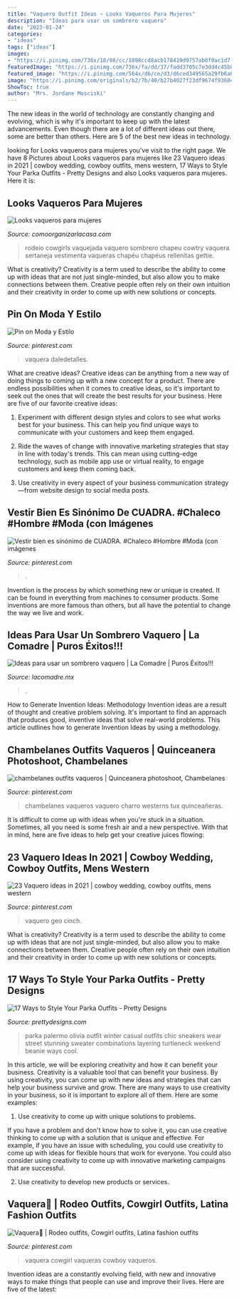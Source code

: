 ```yaml
---
title: "Vaquero Outfit Ideas ~ Looks Vaqueros Para Mujeres"
description: "Ideas para usar un sombrero vaquero"
date: "2023-01-24"
categories:
- "ideas"
tags: ["ideas"]
images:
- "https://i.pinimg.com/736x/18/98/cc/1898ccd8acb178419d9757ab0f0ac1d7.jpg"
featuredImage: "https://i.pinimg.com/736x/fa/dd/37/fadd3705c7e3dd4c45b849edf6a58254.jpg"
featured_image: "https://i.pinimg.com/564x/d6/ce/d3/d6ced349565a29fb6a68d4174a1a37f8.jpg"
image: "https://i.pinimg.com/originals/b2/7b/40/b27b4027f23df9674f93604efebdc495.jpg"
ShowToc: true
author: "Mrs. Jordane Mosciski"
---
```



The new ideas in the world of technology are constantly changing and evolving, which is why it's important to keep up with the latest advancements. Even though there are a lot of different ideas out there, some are better than others. Here are 5 of the best new ideas in technology.

	

		
looking for Looks vaqueros para mujeres you've visit to the right page. We have 8 Pictures about Looks vaqueros para mujeres like 23 Vaquero ideas in 2021 | cowboy wedding, cowboy outfits, mens western, 17 Ways to Style Your Parka Outfits - Pretty Designs and also Looks vaqueros para mujeres. Here it is:
		
    
## Looks Vaqueros Para Mujeres

<img loading=lazy src="https://comoorganizarlacasa.com/wp-content/uploads/2020/07/sombrero-para-outfit-vaquero-de-mujer.jpg" onerror="this.onerror=null;this.src='https://tse2.mm.bing.net/th?id=OIP.xgB9J0ymlqOQJM6esOGnJQHaHa&amp;pid=15.1';" alt="Looks vaqueros para mujeres">

_Source: comoorganizarlacasa.com_

>rodeio cowgirls vaquejada vaquero sombrero chapeu cowtry vaquera sertaneja vestimenta vaqueras chapéu chapéus rellenitas gettie. 

	

What is creativity?
Creativity is a term used to describe the ability to come up with ideas that are not just single-minded, but also allow you to make connections between them. Creative people often rely on their own intuition and their creativity in order to come up with new solutions or concepts.

    
## Pin On Moda Y Estilo

<img loading=lazy src="https://i.pinimg.com/originals/b5/e9/c0/b5e9c0d4b90b4a9338a82088cc004071.jpg" onerror="this.onerror=null;this.src='https://tse4.mm.bing.net/th?id=OIP.4c6zv6-CY1rXy6IG_IgGmwAAAA&amp;pid=15.1';" alt="Pin on Moda y Estilo">

_Source: pinterest.com_

>vaquera daledetalles. 

	

What are creative ideas?
Creative ideas can be anything from a new way of doing things to coming up with a new concept for a product. There are endless possibilities when it comes to creative ideas, so it's important to seek out the ones that will create the best results for your business. Here are five of our favorite creative ideas: 
1. Experiment with different design styles and colors to see what works best for your business. This can help you find unique ways to communicate with your customers and keep them engaged.

2. Ride the waves of change with innovative marketing strategies that stay in line with today's trends. This can mean using cutting-edge technology, such as mobile app use or virtual reality, to engage customers and keep them coming back. 

3. Use creativity in every aspect of your business communication strategy—from website design to social media posts.

    
## Vestir Bien Es Sinónimo De CUADRA. #Chaleco #Hombre #Moda (con Imágenes

<img loading=lazy src="https://i.pinimg.com/originals/b2/7b/40/b27b4027f23df9674f93604efebdc495.jpg" onerror="this.onerror=null;this.src='https://tse2.mm.bing.net/th?id=OIP.vZ1a5g-rD9X-C6XYDS2odAHaHa&amp;pid=15.1';" alt="Vestir bien es sinónimo de CUADRA. #Chaleco #Hombre #Moda (con imágenes">

_Source: pinterest.com_

>. 

	

Invention is the process by which something new or unique is created. It can be found in everything from machines to consumer products. Some inventions are more famous than others, but all have the potential to change the way we live and work.

    
## Ideas Para Usar Un Sombrero Vaquero | La Comadre | Puros Éxitos!!!

<img loading=lazy src="https://i.pinimg.com/564x/d6/ce/d3/d6ced349565a29fb6a68d4174a1a37f8.jpg" onerror="this.onerror=null;this.src='https://tse4.mm.bing.net/th?id=OIP.WusnrqxTFNZ4iqXGS7zPAQHaMW&amp;pid=15.1';" alt="Ideas para usar un sombrero vaquero | La Comadre | Puros Éxitos!!!">

_Source: lacomadre.mx_

>. 

	

How to Generate Invention Ideas: Methodology
Invention ideas are a result of thought and creative problem solving. It's important to find an approach that produces good, inventive ideas that solve real-world problems. This article outlines how to generate Invention Ideas by using a methodology.

    
## Chambelanes Outfits Vaqueros | Quinceanera Photoshoot, Chambelanes

<img loading=lazy src="https://i.pinimg.com/736x/fa/dd/37/fadd3705c7e3dd4c45b849edf6a58254.jpg" onerror="this.onerror=null;this.src='https://tse2.mm.bing.net/th?id=OIP.SRzC_I6oeVtPUwoC4qx6cwHaJ4&amp;pid=15.1';" alt="chambelanes outfits vaqueros | Quinceanera photoshoot, Chambelanes">

_Source: pinterest.com_

>chambelanes vaqueros vaquero charro westerns tux quinceañeras. 

	

It is difficult to come up with ideas when you're stuck in a situation. Sometimes, all you need is some fresh air and a new perspective. With that in mind, here are five ideas to help get your creative juices flowing: 

    
## 23 Vaquero Ideas In 2021 | Cowboy Wedding, Cowboy Outfits, Mens Western

<img loading=lazy src="https://i.pinimg.com/474x/94/c0/cc/94c0cc7182825a8fc527c8124330d328.jpg" onerror="this.onerror=null;this.src='https://tse3.mm.bing.net/th?id=OIP.dAUq5-UxviSXW288dkgw2wAAAA&amp;pid=15.1';" alt="23 Vaquero ideas in 2021 | cowboy wedding, cowboy outfits, mens western">

_Source: pinterest.com_

>vaquero geo cinch. 

	

What is creativity?
Creativity is a term used to describe the ability to come up with ideas that are not just single-minded, but also allow you to make connections between them. Creative people often rely on their own intuition and their creativity in order to come up with new solutions or concepts.

    
## 17 Ways To Style Your Parka Outfits - Pretty Designs

<img loading=lazy src="http://www.prettydesigns.com/wp-content/uploads/2016/01/parka-outfit-8.jpg" onerror="this.onerror=null;this.src='https://tse2.mm.bing.net/th?id=OIP.0pewvHNLiXxqWGg7lBQ4FgHaKk&amp;pid=15.1';" alt="17 Ways to Style Your Parka Outfits - Pretty Designs">

_Source: prettydesigns.com_

>parka palermo olivia outfit winter casual outfits chic sneakers wear street stunning sweater combinations layering turtleneck weekend beanie ways cool. 

	

In this article, we will be exploring creativity and how it can benefit your business.
Creativity is a valuable tool that can benefit your business. By using creativity, you can come up with new ideas and strategies that can help your business survive and grow. There are many ways to use creativity in your business, so it is important to explore all of them. Here are some examples:
1. Use creativity to come up with unique solutions to problems.

If you have a problem and don't know how to solve it, you can use creative thinking to come up with a solution that is unique and effective. For example, if you have an issue with scheduling, you could use creativity to come up with ideas for flexible hours that work for everyone. You could also consider using creativity to come up with innovative marketing campaigns that are successful.

2. Use creativity to develop new products or services.

    
## Vaquera🤠 | Rodeo Outfits, Cowgirl Outfits, Latina Fashion Outfits

<img loading=lazy src="https://i.pinimg.com/736x/18/98/cc/1898ccd8acb178419d9757ab0f0ac1d7.jpg" onerror="this.onerror=null;this.src='https://tse3.mm.bing.net/th?id=OIP.qxpSTcirr0WM9vZ87m_s9wHaHY&amp;pid=15.1';" alt="Vaquera🤠 | Rodeo outfits, Cowgirl outfits, Latina fashion outfits">

_Source: pinterest.com_

>vaquera cowgirl vaqueras cowboy vaqueros. 

	

Invention ideas are a constantly evolving field, with new and innovative ways to make things that people can use and improve their lives. Here are five of the latest:

